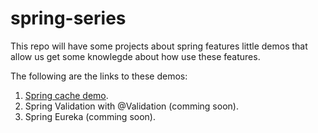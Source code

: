 # spring-series

This repo will have some projects about spring features little demos that allow us get some knowlegde about how use these features.

The following are the links to these demos:

1. [Spring cache demo](https://github.com/jparanda/spring-series/tree/main/spring-cache-demo).
2. Spring Validation with @Validation (comming soon).
3. Spring Eureka (comming soon).
